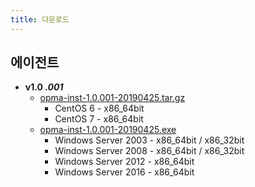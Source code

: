 ```yaml
---
title: 다운로드
---
```


## 에이전트

- **v1.0 _.001_**
  - [opma-inst-1.0.001-20190425.tar.gz](opma-inst-1.0.001-20190425.tar.gz)
    - CentOS 6 - x86_64bit
    - CentOS 7 - x86_64bit
  - [opma-inst-1.0.001-20190425.exe](opma-inst-1.0.001-20190425.exe_)
    - Windows Server 2003 - x86_64bit / x86_32bit
    - Windows Server 2008 - x86_64bit / x86_32bit
    - Windows Server 2012 - x86_64bit
    - Windows Server 2016 - x86_64bit
